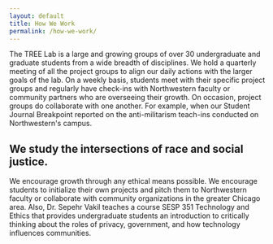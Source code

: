 ```yaml
---
layout: default
title: How We Work
permalink: /how-we-work/
---
```


<span class="first-character">T</span>he TREE Lab is a large and growing groups of over 30 undergraduate and graduate students from a wide breadth of disciplines. We hold a quarterly meeting of all the project groups to align our daily actions with the larger goals of the lab. On a weekly basis, students meet with their specific project groups and regularly have check-ins with Northwestern faculty or community partners who are overseeing their growth. On occasion, project groups do collaborate with one another. For example, when our Student Journal Breakpoint reported on the anti-militarism teach-ins conducted on Northwestern's campus.

## We study the intersections of race and social justice.
We encourage growth through any ethical means possible. We encourage students to initialize their own projects and pitch them to Northwestern faculty or collaborate with community organizations in the greater Chicago area. Also, Dr. Sepehr Vakil teaches a course SESP 351 Technology and Ethics that provides undergraduate students an introduction to critically thinking about the roles of privacy, government, and how technology influences communities.
